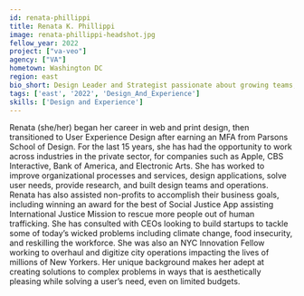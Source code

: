 ```yaml
---
id: renata-phillippi
title: Renata K. Phillippi
image: renata-phillippi-headshot.jpg
fellow_year: 2022
project: ["va-veo"]
agency: ["VA"]
hometown: Washington DC
region: east
bio_short: Design Leader and Strategist passionate about growing teams, and using design, business, and technology to solve today’s wicked problems.
tags: ['east', '2022', 'Design_And_Experience']
skills: ['Design and Experience']
---
```


Renata (she/her) began her career in web and print design, then transitioned to User Experience Design after earning an MFA from Parsons School of Design. For the last 15 years, she has had the opportunity to work across industries in the private sector, for companies such as Apple, CBS Interactive, Bank of America, and Electronic Arts. She has worked to improve organizational processes and services, design applications, solve user needs, provide research, and built design teams and operations. Renata has also assisted non-profits to accomplish their business goals, including winning an award for the best of Social Justice App assisting International Justice Mission to rescue more people out of human trafficking. She has consulted with CEOs looking to build startups to tackle some of today’s wicked problems including climate change, food insecurity, and reskilling the workforce. She was also an NYC Innovation Fellow working to overhaul and digitize city operations impacting the lives of millions of New Yorkers. Her unique background makes her adept at creating solutions to complex problems in ways that is aesthetically pleasing while solving a user’s need, even on limited budgets.
